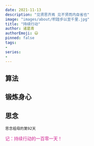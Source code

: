 ```yaml
---
date: 2021-11-13
description: "见贤思齐焉 见不贤而内自省也"
image: "images/about/积跬步以至千里.jpg"
title: "持续行动"
author: 诸葛青
authorEmoji: 😃
pinned: false
tags:
- 
series:
-
---
```



## 算法


## 锻炼身心 

## 思念
``思念祖母的第92天``

<font color=VioletRed>记：持续行动的一百零一天！</font>


